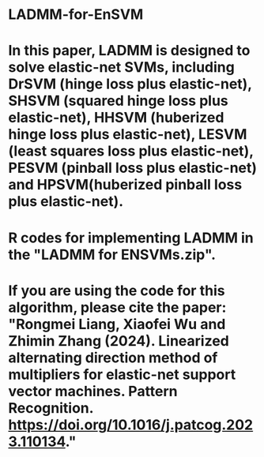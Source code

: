 # LADMM-for-EnSVM
# In this paper, LADMM is designed to solve elastic-net SVMs, including DrSVM (hinge loss plus elastic-net), SHSVM (squared hinge loss plus elastic-net), HHSVM (huberized hinge loss plus elastic-net), LESVM (least squares loss plus elastic-net), PESVM (pinball loss plus elastic-net) and HPSVM(huberized pinball loss plus elastic-net).
# R codes for implementing LADMM in the "LADMM for ENSVMs.zip".
# If you are using the code for this algorithm, please cite the paper: "Rongmei Liang, Xiaofei Wu and Zhimin Zhang (2024). Linearized alternating direction method of multipliers for elastic-net support vector machines. Pattern Recognition. https://doi.org/10.1016/j.patcog.2023.110134."
